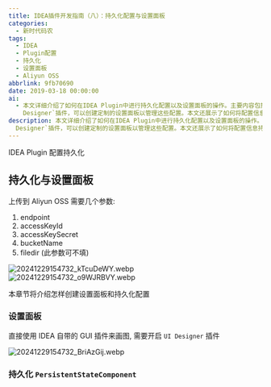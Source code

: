 ```yaml
---
title: IDEA插件开发指南（八）：持久化配置与设置面板
categories:
  - 新时代码农
tags:
  - IDEA
  - Plugin配置
  - 持久化
  - 设置面板
  - Aliyun OSS
abbrlink: 9fb70690
date: 2019-03-18 00:00:00
ai:
  - 本文详细介绍了如何在IDEA Plugin中进行持久化配置以及设置面板的操作。主要内容包括上传参数如endpoint、accessKeyId、accessKeySecret和bucketName等，并涉及使用GUI插件进行画图。通过启用`UI
    Designer`插件，可以创建定制的设置面板以管理这些配置。本文还展示了如何将配置信息持久化存储至PersistentStateComponent中。
description: 本文详细介绍了如何在IDEA Plugin中进行持久化配置以及设置面板的操作。主要内容包括上传参数如endpoint、accessKeyId、accessKeySecret和bucketName等，并涉及使用GUI插件进行画图。通过启用`UI
  Designer`插件，可以创建定制的设置面板以管理这些配置。本文还展示了如何将配置信息持久化存储至PersistentStateComponent中。
---
```


IDEA Plugin 配置持久化

## 持久化与设置面板

上传到 Aliyun OSS 需要几个参数:

1. endpoint
2. accessKeyId
3. accessKeySecret
4. bucketName
5. filedir (此参数可不填)

![20241229154732_kTcuDeWY.webp](20241229154732_kTcuDeWY.webp)
![20241229154732_o9WJRBVY.webp](20241229154732_o9WJRBVY.webp)

本章节将介绍怎样创建设置面板和持久化配置

### 设置面板

直接使用 IDEA 自带的 GUI 插件来画图, 需要开启 `UI Designer` 插件

![20241229154732_BriAzGij.webp](20241229154732_BriAzGij.webp)

### 持久化 `PersistentStateComponent`
